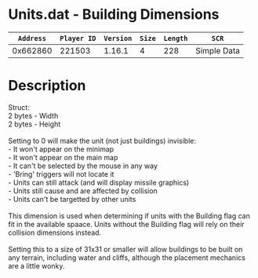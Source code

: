 # Units.dat - Building Dimensions

| `Address` | `Player ID` | `Version` | `Size` | `Length` | `SCR` |
| ---------- | ----------- | --------- | ------ | -------- | ---- |
| 0x662860 | 221503 | 1.16.1 | 4 | 228 | Simple Data |

# Description

Struct:<br>2 bytes - Width<br>2 bytes - Height<br><br>Setting to 0 will make the unit (not just buildings) invisible:<br>- It won't appear on the minimap<br>- It won't appear on the main map<br>- It can't be selected by the mouse in any way<br>- 'Bring' triggers will not locate it<br>- Units can still attack (and will display missile graphics)<br>- Units still cause and are affected by collision<br>- Units can't be targetted by other units<br><br>This dimension is used when determining if units with the Building flag can fit in the available spaace. Units without the Building flag will rely on their collision dimensions instead.<br><br>Setting this to a size of 31x31 or smaller will allow buildings to be built on any terrain, including water and cliffs, although the placement mechanics are a little wonky.
